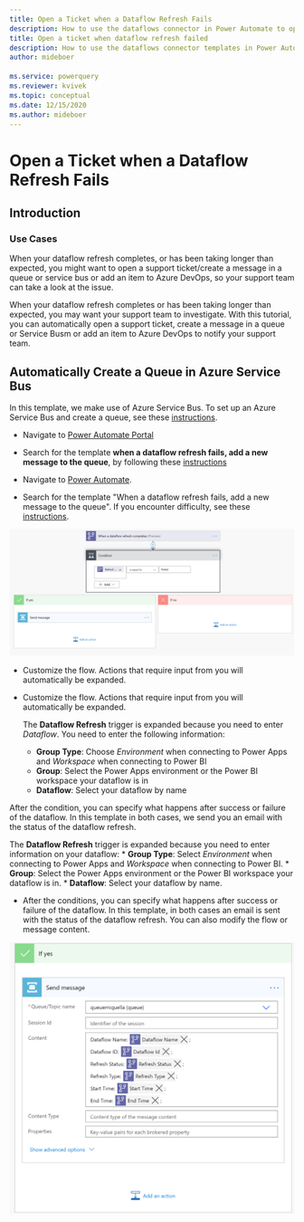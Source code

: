 ```yaml
---
title: Open a Ticket when a Dataflow Refresh Fails
description: How to use the dataflows connector in Power Automate to open a ticket when a dataflow refresh fails
title: Open a ticket when dataflow refresh failed
description: How to use the dataflows connector templates in Power Automate to create a ticket when a dataflow refresh fails
author: mideboer

ms.service: powerquery
ms.reviewer: kvivek
ms.topic: conceptual
ms.date: 12/15/2020
ms.author: mideboer
---
```

# Open a Ticket when a Dataflow Refresh Fails

## Introduction

### Use Cases
When your dataflow refresh completes, or has been taking longer than expected, you might want to open a support ticket/create a message in a queue or service bus or add an item to Azure DevOps, so your support team can take a look at the issue.


When your dataflow refresh completes or has been taking longer than expected, you may want your support team to investigate. With this tutorial, you can automatically open a support ticket, create a message in a queue or Service Busm or add an item to Azure DevOps to notify your support team.

## Automatically Create a Queue in Azure Service Bus

In this template, we make use of Azure Service Bus. To set up an Azure Service Bus and create a queue, see these [instructions](https://docs.microsoft.com/azure/service-bus-messaging/service-bus-quickstart-portal#create-a-namespace-in-the-azure-portal).

* Navigate to [Power Automate Portal](https://flow.microsoft.com)
* Search for the template **when a dataflow refresh fails, add a new message to the queue**, by following these [instructions](https://docs.microsoft.com/en-us/power-automate/get-started-logic-template)

* Navigate to [Power Automate](https://flow.microsoft.com).

* Search for the template "When a dataflow refresh fails, add a new message to the queue". If you encounter difficulty, see these [instructions](https://docs.microsoft.com/power-automate/get-started-logic-template).

![example of service bus](media/servicebuscondition.PNG)

* Customize the flow. Actions that require input from you will automatically be expanded.

* Customize the flow.
Actions that require input from you will automatically be expanded.

   The **Dataflow Refresh** trigger is expanded because you need to enter *Dataflow*. You need to enter the following information:
    * **Group Type**: Choose *Environment* when connecting to Power Apps and *Workspace* when connecting to Power BI
    * **Group**: Select the Power Apps environment or the Power BI workspace your dataflow is in
    * **Dataflow**: Select your dataflow by name

After the condition, you can specify what happens after success or failure of the dataflow. In this template in both cases, we send you an email with the status of the dataflow refresh.

   The **Dataflow Refresh** trigger is expanded because you need to enter information on your dataflow:
    * **Group Type**: Select *Environment* when connecting to Power Apps and *Workspace* when connecting to Power BI.
    * **Group**: Select the Power Apps environment or the Power BI workspace your dataflow is in.
    * **Dataflow**: Select your dataflow by name.

* After the conditions, you can specify what happens after success or failure of the dataflow. In this template, in both cases an email is sent with the status of the dataflow refresh. You can also modify the flow or message content. 

![example of complete flow in service bus](media/ifyesservice.PNG)
